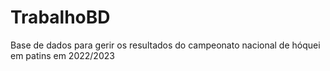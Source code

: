 # TrabalhoBD
Base de dados para gerir os resultados do campeonato nacional de hóquei em patins em 2022/2023
